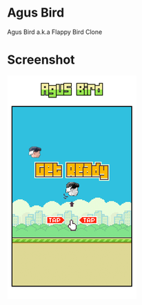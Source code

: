# Agus Bird
Agus Bird a.k.a Flappy Bird Clone

# Screenshot
![alt text](https://raw.githubusercontent.com/agusbird/play/main/ss.png)
